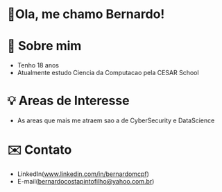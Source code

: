 # 👋Ola, me chamo Bernardo!

# 🤔 **Sobre mim**
- Tenho 18 anos
- Atualmente estudo Ciencia da Computacao pela CESAR School

# 💡 **Areas de Interesse**
- As areas que mais me atraem sao a de CyberSecurity e DataScience

# ✉️ **Contato**
- LinkedIn(www.linkedin.com/in/bernardomcpf)
- E-mail(bernardocostapintofilho@yahoo.com.br)
